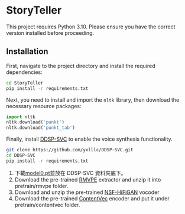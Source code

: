 # StoryTeller

This project requires Python 3.10. Please ensure you have the correct version installed before proceeding.

## Installation

First, navigate to the project directory and install the required dependencies:

```bash
cd StoryTeller
pip install -r requirements.txt
```

Next, you need to install and import the `nltk` library, then download the necessary resource packages:

```python
import nltk
nltk.download('punkt')
nltk.download('punkt_tab')
```

Finally, install [DDSP-SVC](https://github.com/yxlllc/DDSP-SVC) to enable the voice synthesis functionality.

```bash
git clone https://github.com/yxlllc/DDSP-SVC.git
cd DDSP-SVC
pip install -r requirements.txt
```

1. 下載[model0.pt](https://github.com/yxlllc/DDSP-SVC/releases/download/5.0/model_0.pt)並放在 DDSP-SVC 資料夾底下。
2. Download the pre-trained [RMVPE](https://github.com/yxlllc/RMVPE/releases/download/230917/rmvpe.zip) extractor and unzip it into pretrain/rmvpe folder.
3. Download and unzip the pre-trained [NSF-HiFiGAN](https://github.com/openvpi/vocoders/releases/download/nsf-hifigan-44.1k-hop512-128bin-2024.02/nsf_hifigan_44.1k_hop512_128bin_2024.02.zip) vocoder
4. Download the pre-trained [ContentVec](https://ibm.ent.box.com/s/z1wgl1stco8ffooyatzdwsqn2psd9lrr) encoder and put it under pretrain/contentvec folder.
